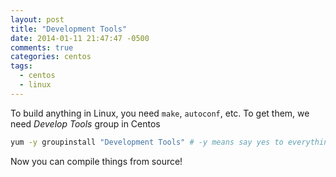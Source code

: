```yaml
---
layout: post
title: "Development Tools"
date: 2014-01-11 21:47:47 -0500
comments: true
categories: centos
tags:
  - centos
  - linux
---
```


To build anything in Linux, you need `make`, `autoconf`, etc. To get them, we
need _Develop Tools_ group in Centos

```sh
yum -y groupinstall "Development Tools" # -y means say yes to everything
```

Now you can compile things from source!
